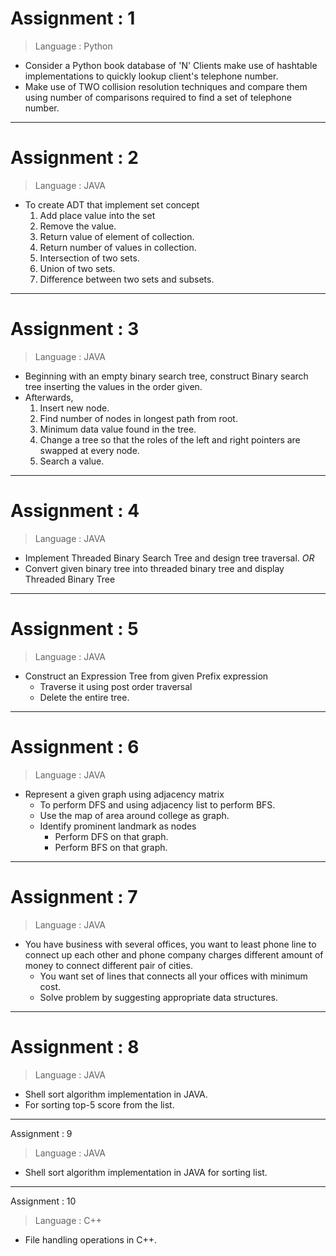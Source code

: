# Assignment : 1

> Language : Python

- Consider a Python book database of 'N' Clients make use of hashtable implementations to quickly lookup client's telephone number.
- Make use of TWO collision resolution techniques and compare them using number of comparisons required to find a set of telephone number.

---

# Assignment : 2

> Language : JAVA

- To create ADT that implement set concept
    1. Add place value into the set
    2. Remove the value.
    3. Return value of element of collection.
    4. Return number of values in collection.
    5. Intersection of two sets.
    6. Union of two sets.
    7. Difference between two sets and subsets.

---

# Assignment : 3

> Language : JAVA

- Beginning with an empty binary search tree, construct Binary search tree inserting the values in the order given.
- Afterwards,
    1. Insert new node.
    2. Find number of nodes in longest path from root.
    3. Minimum data value found in the tree.
    4. Change a tree so that the roles of the left and right pointers are swapped at every node.
    5. Search a value.

---

# Assignment : 4

> Language : JAVA

- Implement Threaded Binary Search Tree and design tree traversal.
*OR*
- Convert given binary tree into threaded binary tree and display Threaded Binary Tree

---

# Assignment : 5

> Language : JAVA

- Construct an Expression Tree from given Prefix expression 
    - Traverse it using post order traversal
    - Delete the entire tree.

---

# Assignment : 6

> Language : JAVA

- Represent a given graph using adjacency matrix 
    - To perform DFS and using adjacency list to perform BFS.
    - Use the map of area around college as graph.
    - Identify prominent landmark as nodes 
        - Perform DFS on that graph.
        - Perform BFS on that graph.

---

# Assignment : 7

> Language : JAVA

- You have business with several offices, you want to least phone line to connect up each other and phone company charges different amount of money to connect different pair of cities.
    - You want set of lines that connects all your offices with minimum cost. 
    - Solve problem by suggesting appropriate data structures.

---

# Assignment : 8

> Language : JAVA

- Shell sort algorithm implementation in JAVA.
- For sorting top-5 score from the list.

---

Assignment : 9

> Language : JAVA

- Shell sort algorithm implementation in JAVA for sorting list.

---

Assignment : 10

> Language : C++

- File handling operations in C++.